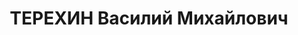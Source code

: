 ---
title: ТЕРЕХИН Василий Михайлович
description: "Род. в 1903, Свердловская обл., г. Первоуральск, русский. Проживал:\
  \ г. Свердловск, п. Медный Рудник. Трест \"Уралмедьруда\", медный рудник, управляющий.\
  \ \n  Арестован 27.07.1937. Приговор: 14.01.1938 – ВМН. Расстрелян 14.01.1938"
---